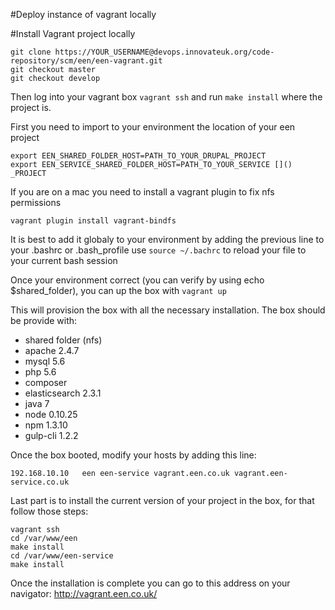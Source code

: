 
#Deploy instance of vagrant locally

#Install Vagrant project locally
```
git clone https://YOUR_USERNAME@devops.innovateuk.org/code-repository/scm/een/een-vagrant.git
git checkout master
git checkout develop
```

Then log into your vagrant box `vagrant ssh` and run `make install` where the project is.


First you need to import to your environment the location of your een project
```
export EEN_SHARED_FOLDER_HOST=PATH_TO_YOUR_DRUPAL_PROJECT
export EEN_SERVICE_SHARED_FOLDER_HOST=PATH_TO_YOUR_SERVICE []() _PROJECT
```

If you are on a mac you need to install a vagrant plugin to fix nfs permissions
```
vagrant plugin install vagrant-bindfs
```

It is best to add it globaly to your environment by adding the previous line to your .bashrc or .bash_profile
use `source ~/.bachrc` to reload your file to your current bash session

Once your environment correct (you can verify by using echo $shared_folder), you can up the box with `vagrant up`

This will provision the box with all the necessary installation.
The box should be provide with:
- shared folder (nfs)
- apache 2.4.7
- mysql 5.6
- php 5.6
- composer
- elasticsearch 2.3.1
- java 7
- node 0.10.25
- npm 1.3.10
- gulp-cli 1.2.2

Once the box booted, modify your hosts by adding this line:
```
192.168.10.10   een een-service vagrant.een.co.uk vagrant.een-service.co.uk
```

Last part is to install the current version of your project in the box, for that follow those steps:
```
vagrant ssh
cd /var/www/een
make install
cd /var/www/een-service
make install
```

Once the installation is complete you can go to this address on your navigator:
http://vagrant.een.co.uk/